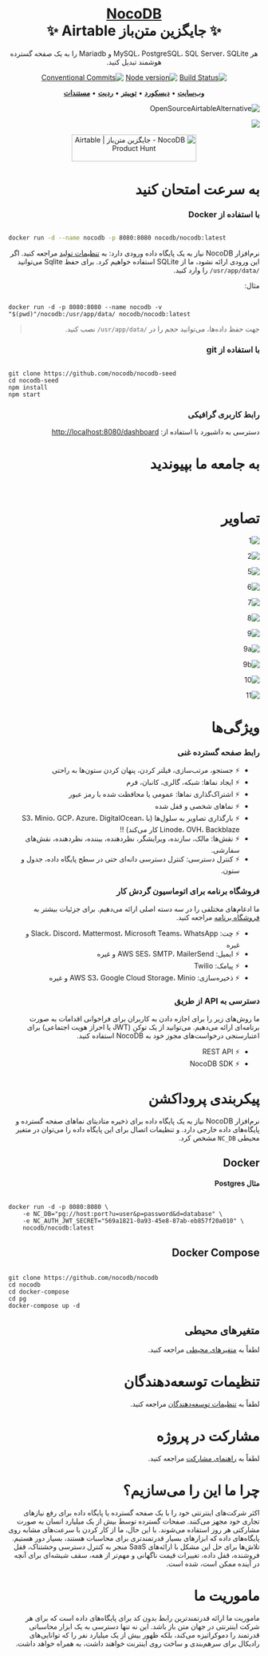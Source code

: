 <div dir="rtl" align="right">

<h1 align="center" style="border-bottom: none">
    <b>
        <a href="https://www.nocodb.com">NocoDB </a><br>
    </b>
    ✨ جایگزین متن‌باز Airtable ✨ <br>

</h1>

<p align="center">
هر MySQL، PostgreSQL، SQL Server، SQLite و Mariadb را به یک صفحه گسترده هوشمند تبدیل کنید.
</p>

<div align="center">
 
[![Build Status](https://travis-ci.org/dwyl/esta.svg?branch=master)](https://travis-ci.com/github/NocoDB/NocoDB) 
[![Node version](https://img.shields.io/badge/node-%3E%3D%2014.18.0-brightgreen)](http://nodejs.org/download/)
[![Conventional Commits](https://img.shields.io/badge/Conventional%20Commits-1.0.0-green.svg)](https://conventionalcommits.org)


</div>

<p align="center">
    <a href="http://www.nocodb.com"><b>وب‌سایت</b></a> •
    <a href="https://discord.gg/5RgZmkW"><b>دیسکورد</b></a> •
    <a href="https://twitter.com/nocodb"><b>توییتر</b></a> •
    <a href="https://www.reddit.com/r/NocoDB/"><b>ردیت</b></a> •
    <a href="https://docs.nocodb.com/"><b>مستندات</b></a>
</p>  


![OpenSourceAirtableAlternative](https://user-images.githubusercontent.com/5435402/133762127-e94da292-a1c3-4458-b09a-02cd5b57be53.png)

<img src="https://static.scarf.sh/a.png?x-pxid=c12a77cc-855e-4602-8a0f-614b2d0da56a" />

<p align="center">
  <a href="https://www.producthunt.com/posts/nocodb?utm_source=badge-featured&utm_medium=badge&utm_souce=badge-nocodb" target="_blank"><img src="https://api.producthunt.com/widgets/embed-image/v1/featured.svg?post_id=297536&theme=dark" alt="NocoDB - جایگزین متن‌باز Airtable | Product Hunt" style="width: 250px; height: 54px;" width="250" height="54" /></a>
</p>


# به سرعت امتحان کنید

### با استفاده از Docker
<div dir="ltr" align="left">
  
```bash

docker run -d --name nocodb -p 8080:8080 nocodb/nocodb:latest

```
</div>

نرم‌افزار NocoDB نیاز به یک پایگاه داده ورودی دارد: به [تنظیمات تولید](https://github.com/nocodb/nocodb/blob/master/README.md#production-setup) مراجعه کنید.
اگر این ورودی ارائه نشود، ما از SQLite استفاده خواهیم کرد. برای حفظ Sqlite می‌توانید `/usr/app/data/` را وارد کنید. 

  مثال:

<div dir="ltr" align="left">
  
  ```

  docker run -d -p 8080:8080 --name nocodb -v "$(pwd)"/nocodb:/usr/app/data/ nocodb/nocodb:latest

  ```
</div>




> جهت حفظ داده‌ها، می‌توانید حجم را در `/usr/app/data/` نصب کنید.

 ### با استفاده از git

<div dir="ltr" align="left">
  
```

git clone https://github.com/nocodb/nocodb-seed
cd nocodb-seed
npm install
npm start

```
</div>

### رابط کاربری گرافیکی

دسترسی به داشبورد با استفاده از: [http://localhost:8080/dashboard](http://localhost:8080/dashboard)


# به جامعه ما بپیوندید
<a href="https://discord.gg/5RgZmkW">
<img src="https://discordapp.com/api/guilds/661905455894888490/widget.png?style=banner3" alt="">
</a>
<br>
<br>

# تصاویر

![1](https://user-images.githubusercontent.com/86527202/136067515-bafd7adb-3d2e-4754-8b74-6c57d1b04f8f.png)
<br>

![2](https://user-images.githubusercontent.com/86527202/136067525-e5a1efa2-89f1-47ff-96d0-02277918a06f.png)
<br>

![5](https://user-images.githubusercontent.com/86527202/136067548-417c2c79-bd25-4285-8f00-5aed432a8f9e.png)
<br>

![6](https://user-images.githubusercontent.com/86527202/136067552-8f92faae-fb77-45bb-9623-ef0958d36d99.png)
<br>

![7](https://user-images.githubusercontent.com/86527202/136067564-16506f90-6e6c-44fb-9d51-385f68f4c815.png)
<br>

![8](https://user-images.githubusercontent.com/86527202/136067570-cced6754-014d-4d3d-95e8-419a2d4c6b61.png)
<br>

![9](https://user-images.githubusercontent.com/86527202/136067579-4709a787-8649-4d5d-8318-0f867e80a2f3.png)
<br>

![9a](https://user-images.githubusercontent.com/86527202/136067581-f6887c21-4daa-44c8-aaac-9408bb29858c.png)
<br>

![9b](https://user-images.githubusercontent.com/86527202/136067584-cfd45081-79f3-44e1-979f-1408c9f1aee5.png)
<br>

![10](https://user-images.githubusercontent.com/86527202/136067590-95ba64fd-3dfb-4d0b-9a6f-8906128f0455.png)
<br>

![11](https://user-images.githubusercontent.com/86527202/136067593-dcf7d768-4f4e-4841-8384-629a35daa356.png)
<br>

# ویژگی‌ها
### رابط صفحه گسترده غنی

- ⚡ جستجو، مرتب‌سازی، فیلتر کردن، پنهان کردن ستون‌ها به راحتی
- ⚡ ایجاد نماها: شبکه، گالری، کانبان، فرم
- ⚡ اشتراک‌گذاری نماها: عمومی یا محافظت شده با رمز عبور 
- ⚡ نماهای شخصی و قفل شده 
- ⚡ بارگذاری تصاویر به سلول‌ها (با S3، Minio، GCP، Azure، DigitalOcean، Linode، OVH، Backblaze کار می‌کند) !!
- ⚡ نقش‌ها: مالک، سازنده، ویرایشگر، نظردهنده، بیننده، نظردهنده، نقش‌های سفارشی.
- ⚡ کنترل دسترسی: کنترل دسترسی دانه‌ای حتی در سطح پایگاه داده، جدول و ستون.

### فروشگاه برنامه برای اتوماسیون گردش کار

ما ادغام‌های مختلفی را در سه دسته اصلی ارائه می‌دهیم. برای جزئیات بیشتر به <a href="https://docs.nocodb.com/setup-and-usages/app-store" target="_blank">فروشگاه برنامه</a> مراجعه کنید.

- ⚡ چت: Slack، Discord، Mattermost، Microsoft Teams، WhatsApp و غیره
- ⚡ ایمیل: AWS SES، SMTP، MailerSend و غیره
- ⚡ پیامک: Twilio
- ⚡ ذخیره‌سازی: AWS S3، Google Cloud Storage، Minio و غیره

### دسترسی به API از طریق

ما روش‌های زیر را برای اجازه دادن به کاربران برای فراخوانی اقدامات به صورت برنامه‌ای ارائه می‌دهیم. می‌توانید از یک توکن (JWT یا احراز هویت اجتماعی) برای اعتبارسنجی درخواست‌های مجوز خود به NocoDB استفاده کنید. 

- ⚡ REST API
- ⚡ NocoDB SDK

# پیکربندی پروداکشن 
نرم‌افزار NocoDB نیاز به یک پایگاه داده برای ذخیره متادیتای نماهای صفحه گسترده و پایگاه‌های داده خارجی دارد. و تنظیمات اتصال برای این پایگاه داده را می‌توان در متغیر محیطی `NC_DB` مشخص کرد. 

## Docker 


#### مثال Postgres
<div dir="ltr" align="left">

```

docker run -d -p 8080:8080 \
    -e NC_DB="pg://host:port?u=user&p=password&d=database" \
    -e NC_AUTH_JWT_SECRET="569a1821-0a93-45e8-87ab-eb857f20a010" \
    nocodb/nocodb:latest

```
</div>

## Docker Compose
<div dir="ltr" align="left">

```

git clone https://github.com/nocodb/nocodb
cd nocodb
cd docker-compose
cd pg 
docker-compose up -d

```
</div>

## متغیرهای محیطی

لطفاً به [متغیرهای محیطی](https://docs.nocodb.com/getting-started/self-hosted/environment-variables) مراجعه کنید.

# تنظیمات توسعه‌دهندگان

لطفاً به [تنظیمات توسعه‌دهندگان](https://docs.nocodb.com/engineering/development-setup) مراجعه کنید.

# مشارکت در پروژه

لطفاً به [راهنمای مشارکت](https://github.com/nocodb/nocodb/blob/master/.github/CONTRIBUTING.md) مراجعه کنید.

# چرا ما این را می‌سازیم؟
اکثر شرکت‌های اینترنتی خود را با یک صفحه گسترده یا پایگاه داده برای رفع نیازهای تجاری خود مجهز می‌کنند. صفحات گسترده توسط بیش از یک میلیارد انسان به صورت مشارکتی هر روز استفاده می‌شوند. با این حال، ما از کار کردن با سرعت‌های مشابه روی پایگاه‌های داده که ابزارهای بسیار قدرتمندتری برای محاسبات هستند، بسیار دور هستیم. تلاش‌ها برای حل این مشکل با ارائه‌های SaaS منجر به کنترل دسترسی وحشتناک، قفل فروشنده، قفل داده، تغییرات قیمت ناگهانی و مهم‌تر از همه، سقف شیشه‌ای برای آنچه در آینده ممکن است، شده است.

# ماموریت ما
ماموریت ما ارائه قدرتمندترین رابط بدون کد برای پایگاه‌های داده است که برای هر شرکت اینترنتی در جهان متن باز باشد. این نه تنها دسترسی به یک ابزار محاسباتی قدرتمند را دموکراتیزه می‌کند، بلکه ظهور بیش از یک میلیارد نفر را که توانایی‌های رادیکال برای سرهم‌بندی و ساخت روی اینترنت خواهند داشت، به همراه خواهد داشت.

</div>
